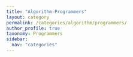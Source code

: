 ```yaml
---
title: "Algorithm-Programmers"
layout: category
permalink: /categories/algorithm/programmers/
author_profile: true
taxonomy: Programmers
sidebar:
  nav: "categories"
---
```


